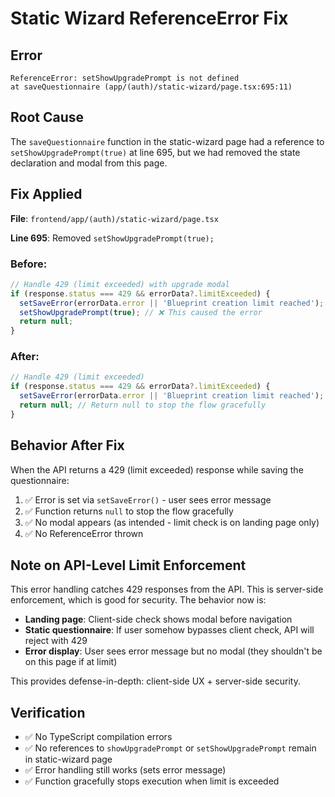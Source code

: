 # Static Wizard ReferenceError Fix

## Error
```
ReferenceError: setShowUpgradePrompt is not defined
at saveQuestionnaire (app/(auth)/static-wizard/page.tsx:695:11)
```

## Root Cause

The `saveQuestionnaire` function in the static-wizard page had a reference to `setShowUpgradePrompt(true)` at line 695, but we had removed the state declaration and modal from this page.

## Fix Applied

**File**: `frontend/app/(auth)/static-wizard/page.tsx`

**Line 695**: Removed `setShowUpgradePrompt(true);`

### Before:
```typescript
// Handle 429 (limit exceeded) with upgrade modal
if (response.status === 429 && errorData?.limitExceeded) {
  setSaveError(errorData.error || 'Blueprint creation limit reached');
  setShowUpgradePrompt(true); // ❌ This caused the error
  return null;
}
```

### After:
```typescript
// Handle 429 (limit exceeded)
if (response.status === 429 && errorData?.limitExceeded) {
  setSaveError(errorData.error || 'Blueprint creation limit reached');
  return null; // Return null to stop the flow gracefully
}
```

## Behavior After Fix

When the API returns a 429 (limit exceeded) response while saving the questionnaire:

1. ✅ Error is set via `setSaveError()` - user sees error message
2. ✅ Function returns `null` to stop the flow gracefully
3. ✅ No modal appears (as intended - limit check is on landing page only)
4. ✅ No ReferenceError thrown

## Note on API-Level Limit Enforcement

This error handling catches 429 responses from the API. This is server-side enforcement, which is good for security. The behavior now is:

- **Landing page**: Client-side check shows modal before navigation
- **Static questionnaire**: If user somehow bypasses client check, API will reject with 429
- **Error display**: User sees error message but no modal (they shouldn't be on this page if at limit)

This provides defense-in-depth: client-side UX + server-side security.

## Verification

- ✅ No TypeScript compilation errors
- ✅ No references to `showUpgradePrompt` or `setShowUpgradePrompt` remain in static-wizard page
- ✅ Error handling still works (sets error message)
- ✅ Function gracefully stops execution when limit is exceeded
